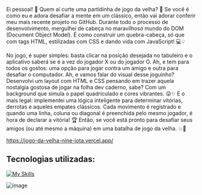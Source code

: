 Ei pessoal! 👋 Quem aí curte uma partidinha de jogo da velha? 🎲 Se você é como eu e adora desafiar a mente em um clássico, então vai adorar conferir meu mais recente projeto no GitHub.
Durante todo o processo de desenvolvimento, mergulhei de cabeça no maravilhoso mundo do DOM (Document Object Model). É como construir um quebra-cabeça, só que com tags HTML, estilizadas com CSS e dando vida com JavaScript! 💻💡

No jogo, é super simples: basta clicar na posição desejada no tabuleiro e o aplicativo saberá se é a vez do jogador X ou do jogador O. Ah, e tem para todos os gostos: uma opção para jogar contra um amigo e outra para desafiar o computador.
Ah, e vamos falar do visual desse joguinho? Desenvolvi um layout com HTML e CSS pensando em trazer aquela nostalgia gostosa de jogar na folha dev caderno, sabe? Com um background que simula o papel quadriculado e cores vibrantes. 😜✨
E o mais legal: implementei uma lógica inteligente para determinar vitórias, derrotas e aqueles empates clássicos. Cada movimento é registrado e quando uma linha, coluna ou diagonal é preenchida pelo mesmo jogador, é hora de declarar a vitória! 🏆
Então, se você está pronto para desafiar seus amigos (ou até mesmo a máquina) em uma batalha de jogo da velha. 💥🚀

https://jogo-da-velha-nine-iota.vercel.app/

## Tecnologias utilizadas:

[![My Skills](https://skillicons.dev/icons?i=html,css,js)](https://skillicons.dev)


![image](https://github.com/Allan-Figueiredo/Jogo-da-velha/assets/115052566/f9863210-c302-449c-887a-eac437e47afc)

